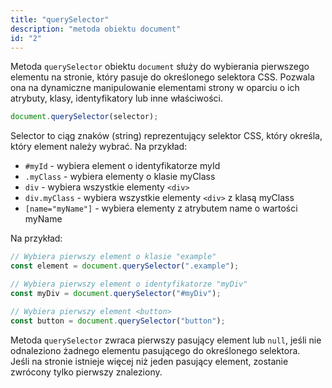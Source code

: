 ```yaml
---
title: "querySelector"
description: "metoda obiektu document"
id: "2"
---
```


Metoda `querySelector` obiektu `document` służy do wybierania pierwszego elementu na stronie, który pasuje do określonego selektora CSS. Pozwala ona na dynamiczne manipulowanie elementami strony w oparciu o ich atrybuty, klasy, identyfikatory lub inne właściwości.

```js
document.querySelector(selector);
```

Selector to ciąg znaków (string) reprezentujący selektor CSS, który określa, który element należy wybrać. Na przykład:

- `#myId` - wybiera element o identyfikatorze myId
- `.myClass` - wybiera elementy o klasie myClass
- `div` - wybiera wszystkie elementy `<div>`
- `div.myClass` - wybiera wszystkie elementy `<div>` z klasą myClass
- `[name="myName"]` - wybiera elementy z atrybutem name o wartości myName

Na przykład:

```js
// Wybiera pierwszy element o klasie "example"
const element = document.querySelector(".example");

// Wybiera pierwszy element o identyfikatorze "myDiv"
const myDiv = document.querySelector("#myDiv");

// Wybiera pierwszy element <button>
const button = document.querySelector("button");
```

Metoda `querySelector` zwraca pierwszy pasujący element lub `null`, jeśli nie odnaleziono żadnego elementu pasującego do określonego selektora.\
Jeśli na stronie istnieje więcej niż jeden pasujący element, zostanie zwrócony tylko pierwszy znaleziony.
